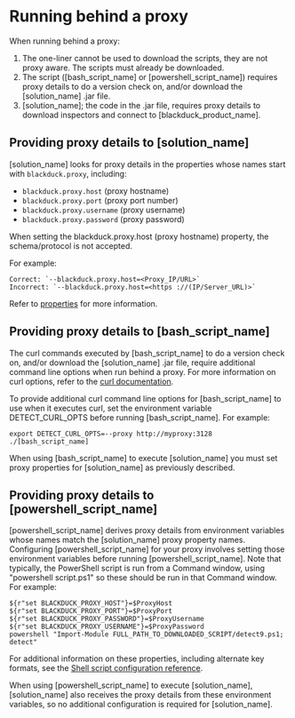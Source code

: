 # Running behind a proxy

When running behind a proxy:

1. The one-liner cannot be used to download the scripts, they are not proxy aware. The scripts must already be downloaded.
2. The script ([bash_script_name] or [powershell_script_name]) requires proxy details to do a version
check on, and/or download the [solution_name] .jar file.
3. [solution_name]; the code in the .jar file, requires proxy details to download inspectors and
connect to [blackduck_product_name].

## Providing proxy details to [solution_name]

[solution_name] looks for proxy details in the properties whose names start with `blackduck.proxy`,
including:

* `blackduck.proxy.host` (proxy hostname)
* `blackduck.proxy.port` (proxy port number)
* `blackduck.proxy.username` (proxy username)
* `blackduck.proxy.password` (proxy password)

When setting the blackduck.proxy.host (proxy hostname) property, the schema/protocol is not accepted.   

For example:  
 
	Correct: `--blackduck.proxy.host=<Proxy_IP/URL>`   
	Incorrect: `--blackduck.proxy.host=<https‎ ://(IP/Server_URL)>`   
	

Refer to [properties](../properties/configuration/proxy.md) for more information.

## Providing proxy details to [bash_script_name]

The curl commands executed by [bash_script_name] to do a version check on, and/or download the [solution_name]
.jar file, require additional command line options when run behind a proxy. For more information
on curl options, refer to the [curl documentation](https://curl.haxx.se/docs/manpage.html).

To provide additional curl command line options for [bash_script_name] to use
when it executes curl, set the environment variable DETECT_CURL_OPTS before running
[bash_script_name]. For example:

    export DETECT_CURL_OPTS=--proxy http://myproxy:3128
    ./[bash_script_name]

When using [bash_script_name] to execute [solution_name] you must set proxy properties
for [solution_name] as previously described.

## Providing proxy details to [powershell_script_name]

[powershell_script_name] derives proxy details from environment variables
whose names match the [solution_name] proxy property names.
Configuring [powershell_script_name] for your proxy involves
setting those environment variables before running [powershell_script_name].
Note that typically, the PowerShell script is run from a Command window, using "powershell script.ps1" so these should be run in that Command window.
For example:

    ${r"set BLACKDUCK_PROXY_HOST"}=$ProxyHost
    ${r"set BLACKDUCK_PROXY_PORT"}=$ProxyPort
    ${r"set BLACKDUCK_PROXY_PASSWORD"}=$ProxyUsername
    ${r"set BLACKDUCK_PROXY_USERNAME"}=$ProxyPassword
    powershell "Import-Module FULL_PATH_TO_DOWNLOADED_SCRIPT/detect9.ps1; detect"

For additional information on these properties, including alternate key formats, see the [Shell script configuration reference](../scripts/overview.md).

When using [powershell_script_name] to execute [solution_name], [solution_name] also receives the proxy details
from these environment variables, so no additional configuration is required for [solution_name].


